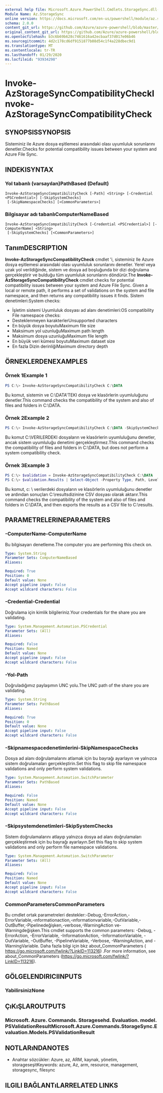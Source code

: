 ```yaml
---
external help file: Microsoft.Azure.PowerShell.Cmdlets.StorageSync.dll-Help.xml
Module Name: Az.StorageSync
online version: https://docs.microsoft.com/en-us/powershell/module/az.storagesync/invoke-azstoragesynccompatibilitycheck
schema: 2.0.0
content_git_url: https://github.com/Azure/azure-powershell/blob/master/src/StorageSync/StorageSync/help/Invoke-AzStorageSyncCompatibilityCheck.md
original_content_git_url: https://github.com/Azure/azure-powershell/blob/master/src/StorageSync/StorageSync/help/Invoke-AzStorageSyncCompatibilityCheck.md
ms.openlocfilehash: b3c6b69b628c7461616a42ecbaaf37d017e06b46
ms.sourcegitcommit: 4d2c178cd6df9151877b08d54c1f4a228dbec9d1
ms.translationtype: MT
ms.contentlocale: tr-TR
ms.lasthandoff: 01/29/2020
ms.locfileid: "93934298"
---
```

# <span data-ttu-id="03a1c-101">Invoke-AzStorageSyncCompatibilityCheck</span><span class="sxs-lookup"><span data-stu-id="03a1c-101">Invoke-AzStorageSyncCompatibilityCheck</span></span>

## <span data-ttu-id="03a1c-102">SYNOPSIS</span><span class="sxs-lookup"><span data-stu-id="03a1c-102">SYNOPSIS</span></span>
<span data-ttu-id="03a1c-103">Sisteminiz ile Azure dosya eşitlemesi arasındaki olası uyumluluk sorunlarını denetler.</span><span class="sxs-lookup"><span data-stu-id="03a1c-103">Checks for potential compatibility issues between your system and Azure File Sync.</span></span>

## <span data-ttu-id="03a1c-104">INDEKI</span><span class="sxs-lookup"><span data-stu-id="03a1c-104">SYNTAX</span></span>

### <span data-ttu-id="03a1c-105">Yol tabanlı (varsayılan)</span><span class="sxs-lookup"><span data-stu-id="03a1c-105">PathBased (Default)</span></span>
```
Invoke-AzStorageSyncCompatibilityCheck [-Path] <String> [-Credential <PSCredential>] [-SkipSystemChecks]
 [-SkipNamespaceChecks] [<CommonParameters>]
```

### <span data-ttu-id="03a1c-106">Bilgisayar adı tabanlı</span><span class="sxs-lookup"><span data-stu-id="03a1c-106">ComputerNameBased</span></span>
```
Invoke-AzStorageSyncCompatibilityCheck [-Credential <PSCredential>] [-ComputerName] <String>
 [-SkipSystemChecks] [<CommonParameters>]
```

## <span data-ttu-id="03a1c-107">Tanım</span><span class="sxs-lookup"><span data-stu-id="03a1c-107">DESCRIPTION</span></span>
<span data-ttu-id="03a1c-108">**Invoke-AzStorageSyncCompatibilityCheck** cmdlet 'i, sisteminiz Ile Azure dosya eşitlemesi arasındaki olası uyumluluk sorunlarını denetler. Yerel veya uzak yol verildiğinde, sistem ve dosya ad boşluğunda bir dizi doğrulama gerçekleştirir ve bulduğu tüm uyumluluk sorunlarını döndürür.</span><span class="sxs-lookup"><span data-stu-id="03a1c-108">The **Invoke-AzStorageSyncCompatibilityCheck** cmdlet checks for potential compatibility issues between your system and Azure File Sync. Given a local or remote path, it performs a set of validations on the system and file namespace, and then returns any compatibility issues it finds.</span></span>
<span data-ttu-id="03a1c-109">Sistem denetimleri:</span><span class="sxs-lookup"><span data-stu-id="03a1c-109">System checks:</span></span>
- <span data-ttu-id="03a1c-110">İşletim sistemi Uyumluluk dosyası ad alanı denetimleri:</span><span class="sxs-lookup"><span data-stu-id="03a1c-110">OS compatibility File namespace checks:</span></span>
- <span data-ttu-id="03a1c-111">Desteklenmeyen karakterler</span><span class="sxs-lookup"><span data-stu-id="03a1c-111">Unsupported characters</span></span>
- <span data-ttu-id="03a1c-112">En büyük dosya boyutu</span><span class="sxs-lookup"><span data-stu-id="03a1c-112">Maximum file size</span></span>
- <span data-ttu-id="03a1c-113">Maksimum yol uzunluğu</span><span class="sxs-lookup"><span data-stu-id="03a1c-113">Maximum path length</span></span>
- <span data-ttu-id="03a1c-114">Maksimum dosya uzunluğu</span><span class="sxs-lookup"><span data-stu-id="03a1c-114">Maximum file length</span></span>
- <span data-ttu-id="03a1c-115">En büyük veri kümesi boyutu</span><span class="sxs-lookup"><span data-stu-id="03a1c-115">Maximum dataset size</span></span>
- <span data-ttu-id="03a1c-116">En fazla Dizin derinliği</span><span class="sxs-lookup"><span data-stu-id="03a1c-116">Maximum directory depth</span></span>

## <span data-ttu-id="03a1c-117">ÖRNEKLERDEN</span><span class="sxs-lookup"><span data-stu-id="03a1c-117">EXAMPLES</span></span>

### <span data-ttu-id="03a1c-118">Örnek 1</span><span class="sxs-lookup"><span data-stu-id="03a1c-118">Example 1</span></span>
```powershell
PS C:\> Invoke-AzStorageSyncCompatibilityCheck C:\DATA
```

<span data-ttu-id="03a1c-119">Bu komut, sistemin ve C:\DATA'TEKI dosya ve klasörlerin uyumluluğunu denetler.</span><span class="sxs-lookup"><span data-stu-id="03a1c-119">This command checks the compatibility of the system and also of files and folders in C:\DATA.</span></span>

### <span data-ttu-id="03a1c-120">Örnek 2</span><span class="sxs-lookup"><span data-stu-id="03a1c-120">Example 2</span></span>
```powershell
PS C:\> Invoke-AzStorageSyncCompatibilityCheck C:\DATA -SkipSystemChecks
```

<span data-ttu-id="03a1c-121">Bu komut C:\VERILERDEKI dosyaların ve klasörlerin uyumluluğunu denetler, ancak sistem uyumluluğu denetimi gerçekleştirmez.</span><span class="sxs-lookup"><span data-stu-id="03a1c-121">This command checks the compatibility of files and folders in C:\DATA, but does not perform a system compatibility check.</span></span>

### <span data-ttu-id="03a1c-122">Örnek 3</span><span class="sxs-lookup"><span data-stu-id="03a1c-122">Example 3</span></span>
```powershell
PS C:\> $validation = Invoke-AzStorageSyncCompatibilityCheck C:\DATA
PS C:\> $validation.Results | Select-Object -Property Type, Path, Level, Description, Result | Export-Csv -Path C:\results.csv -Encoding utf8
```

<span data-ttu-id="03a1c-123">Bu komut, c: \ verilerdeki dosyaların ve klasörlerin uyumluluğunu denetler ve ardından sonuçları C:\resultsdizinine CSV dosyası olarak aktarır.</span><span class="sxs-lookup"><span data-stu-id="03a1c-123">This command checks the compatibility of the system and also of files and folders in C:\DATA, and then exports the results as a CSV file to C:\results.</span></span>

## <span data-ttu-id="03a1c-124">PARAMETRELERINE</span><span class="sxs-lookup"><span data-stu-id="03a1c-124">PARAMETERS</span></span>

### <span data-ttu-id="03a1c-125">-ComputerName</span><span class="sxs-lookup"><span data-stu-id="03a1c-125">-ComputerName</span></span>
<span data-ttu-id="03a1c-126">Bu bilgisayarı denetleme.</span><span class="sxs-lookup"><span data-stu-id="03a1c-126">The computer you are performing this check on.</span></span>

```yaml
Type: System.String
Parameter Sets: ComputerNameBased
Aliases:

Required: True
Position: 0
Default value: None
Accept pipeline input: False
Accept wildcard characters: False
```

### <span data-ttu-id="03a1c-127">-Credential</span><span class="sxs-lookup"><span data-stu-id="03a1c-127">-Credential</span></span>
<span data-ttu-id="03a1c-128">Doğrulama için kimlik bilgileriniz.</span><span class="sxs-lookup"><span data-stu-id="03a1c-128">Your credentials for the share you are validating.</span></span>

```yaml
Type: System.Management.Automation.PSCredential
Parameter Sets: (All)
Aliases:

Required: False
Position: Named
Default value: None
Accept pipeline input: False
Accept wildcard characters: False
```

### <span data-ttu-id="03a1c-129">-Yol</span><span class="sxs-lookup"><span data-stu-id="03a1c-129">-Path</span></span>
<span data-ttu-id="03a1c-130">Doğruladığımız paylaşımın UNC yolu.</span><span class="sxs-lookup"><span data-stu-id="03a1c-130">The UNC path of the share you are validating.</span></span>

```yaml
Type: System.String
Parameter Sets: PathBased
Aliases:

Required: True
Position: 0
Default value: None
Accept pipeline input: False
Accept wildcard characters: False
```

### <span data-ttu-id="03a1c-131">-Skipnamespacedenetimlerini</span><span class="sxs-lookup"><span data-stu-id="03a1c-131">-SkipNamespaceChecks</span></span>
<span data-ttu-id="03a1c-132">Dosya ad alanı doğrulamalarını atlamak için bu bayrağı ayarlayın ve yalnızca sistem doğrulamaları gerçekleştirin.</span><span class="sxs-lookup"><span data-stu-id="03a1c-132">Set this flag to skip file namespace validations and only perform system validations.</span></span>

```yaml
Type: System.Management.Automation.SwitchParameter
Parameter Sets: PathBased
Aliases:

Required: False
Position: Named
Default value: None
Accept pipeline input: False
Accept wildcard characters: False
```

### <span data-ttu-id="03a1c-133">-Skipsystemdenetimleri</span><span class="sxs-lookup"><span data-stu-id="03a1c-133">-SkipSystemChecks</span></span>
<span data-ttu-id="03a1c-134">Sistem doğrulamalarını atlayıp yalnızca dosya ad alanı doğrulamaları gerçekleştirmek için bu bayrağı ayarlayın.</span><span class="sxs-lookup"><span data-stu-id="03a1c-134">Set this flag to skip system validations and only perform file namespace validations.</span></span>

```yaml
Type: System.Management.Automation.SwitchParameter
Parameter Sets: (All)
Aliases:

Required: False
Position: Named
Default value: None
Accept pipeline input: False
Accept wildcard characters: False
```

### <span data-ttu-id="03a1c-135">CommonParameters</span><span class="sxs-lookup"><span data-stu-id="03a1c-135">CommonParameters</span></span>
<span data-ttu-id="03a1c-136">Bu cmdlet ortak parametreleri destekler:-Debug,-ErrorAction,-ErrorVariable,-ınformationaction,-ınformationvariable,-OutVariable,-OutBuffer,-Pipelinedeğişken,-verbose,-WarningAction ve-Warningdeğişken.</span><span class="sxs-lookup"><span data-stu-id="03a1c-136">This cmdlet supports the common parameters: -Debug, -ErrorAction, -ErrorVariable, -InformationAction, -InformationVariable, -OutVariable, -OutBuffer, -PipelineVariable, -Verbose, -WarningAction, and -WarningVariable.</span></span> <span data-ttu-id="03a1c-137">Daha fazla bilgi için bkz about_CommonParameters ( https://go.microsoft.com/fwlink/?LinkID=113216) .</span><span class="sxs-lookup"><span data-stu-id="03a1c-137">For more information, see about_CommonParameters (https://go.microsoft.com/fwlink/?LinkID=113216).</span></span>

## <span data-ttu-id="03a1c-138">GÖLGELENDIRICI</span><span class="sxs-lookup"><span data-stu-id="03a1c-138">INPUTS</span></span>

### <span data-ttu-id="03a1c-139">Yabilirsiniz</span><span class="sxs-lookup"><span data-stu-id="03a1c-139">None</span></span>

## <span data-ttu-id="03a1c-140">ÇıKıŞLAR</span><span class="sxs-lookup"><span data-stu-id="03a1c-140">OUTPUTS</span></span>

### <span data-ttu-id="03a1c-141">Microsoft. Azure. Commands. Storagesehd. Evaluation. model. PSValidationResult</span><span class="sxs-lookup"><span data-stu-id="03a1c-141">Microsoft.Azure.Commands.StorageSync.Evaluation.Models.PSValidationResult</span></span>

## <span data-ttu-id="03a1c-142">NOTLARıNDA</span><span class="sxs-lookup"><span data-stu-id="03a1c-142">NOTES</span></span>
* <span data-ttu-id="03a1c-143">Anahtar sözcükler: Azure, az, ARM, kaynak, yönetim, storageseşit</span><span class="sxs-lookup"><span data-stu-id="03a1c-143">Keywords: azure, Az, arm, resource, management, storagesync, filesync</span></span>

## <span data-ttu-id="03a1c-144">ILGILI BAĞLANTıLAR</span><span class="sxs-lookup"><span data-stu-id="03a1c-144">RELATED LINKS</span></span>
